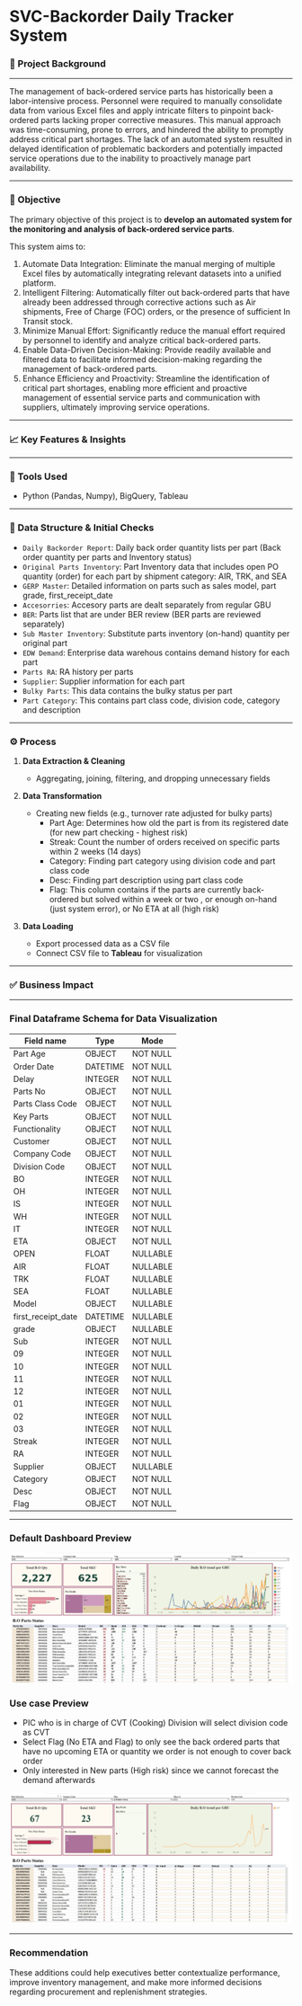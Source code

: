 # SVC-Backorder Daily Tracker System

### 📌 Project Background
-------
The management of back-ordered service parts has historically been a labor-intensive process. Personnel were required to manually consolidate data from various Excel files and apply intricate filters to pinpoint back-ordered parts lacking proper corrective measures. This manual approach was time-consuming, prone to errors, and hindered the ability to promptly address critical part shortages. The lack of an automated system resulted in delayed identification of problematic backorders and potentially impacted service operations due to the inability to proactively manage part availability.

-------
### 🎯 Objective

The primary objective of this project is to **develop an automated system for the monitoring and analysis of back-ordered service parts**.   

This system aims to:
1. Automate Data Integration: Eliminate the manual merging of multiple Excel files by automatically integrating relevant datasets into a unified platform.
2. Intelligent Filtering: Automatically filter out back-ordered parts that have already been addressed through corrective actions such as Air shipments, Free of Charge (FOC) orders, or the presence of sufficient In Transit stock.
3. Minimize Manual Effort: Significantly reduce the manual effort required by personnel to identify and analyze critical back-ordered parts.
4. Enable Data-Driven Decision-Making: Provide readily available and filtered data to facilitate informed decision-making regarding the management of back-ordered parts.
5. Enhance Efficiency and Proactivity: Streamline the identification of critical part shortages, enabling more efficient and proactive management of essential service parts and communication with suppliers, ultimately improving service operations.

-------
### 📈 Key Features & Insights



-------
### 🔧 Tools Used
- Python (Pandas, Numpy), BigQuery, Tableau

-------
### 📁 Data Structure & Initial Checks 

* `Daily Backorder Report`: Daily back order quantity lists per part (Back order quantity per parts and Inventory status)
* `Original Parts Inventory`: Part Inventory data that includes open PO quantity (order) for each part by shipment category: AIR, TRK, and SEA
* `GERP Master`: Detailed information on parts such as sales model, part grade, first_receipt_date
* `Accesorries`: Accesory parts are dealt separately from regular GBU
* `BER`: Parts list that are under BER review (BER parts are reviewed separately)
* `Sub Master Inventory`: Substitute parts inventory (on-hand) quantity per original part
* `EDW Demand`: Enterprise data warehous contains demand history for each part
* `Parts RA`: RA history per parts
* `Supplier`: Supplier information for each part
* `Bulky Parts`: This data contains the bulky status per part
* `Part Category`: This contains part class code, division code, category and description

-------
### ⚙️ Process

1. **Data Extraction & Cleaning**  
   - Aggregating, joining, filtering, and dropping unnecessary fields

2. **Data Transformation**  
   - Creating new fields (e.g., turnover rate adjusted for bulky parts)
     * Part Age: Determines how old the part is from its registered date (for new part checking - highest risk)
     * Streak: Count the number of orders received on specific parts within 2 weeks (14 days)
     * Category: Finding part category using division code and part class code
     * Desc: Finding part description using part class code
     * Flag: This column contains if the parts are currently back-ordered but solved within a week or two , or enough on-hand (just system error), or No ETA at all (high risk)

3. **Data Loading**  
   - Export processed data as a CSV file
   - Connect CSV file to **Tableau** for visualization

-------
### ✅ Business Impact


-------
### Final Dataframe Schema for Data Visualization

| Field name           | Type      | Mode     |
|----------------------|-----------|----------|
| Part Age             | OBJECT    | NOT NULL |
| Order Date           | DATETIME  | NOT NULL |
| Delay                | INTEGER   | NOT NULL |
| Parts No             | OBJECT    | NOT NULL |
| Parts Class Code     | OBJECT    | NOT NULL |
| Key Parts            | OBJECT    | NOT NULL |
| Functionality        | OBJECT    | NOT NULL |
| Customer             | OBJECT    | NOT NULL |
| Company Code         | OBJECT    | NOT NULL |
| Division Code        | OBJECT    | NOT NULL |
| BO                   | INTEGER   | NOT NULL |
| OH                   | INTEGER   | NOT NULL |
| IS                   | INTEGER   | NOT NULL |
| WH                   | INTEGER   | NOT NULL |
| IT                   | INTEGER   | NOT NULL |
| ETA                  | OBJECT    | NOT NULL |
| OPEN                 | FLOAT     | NULLABLE |
| AIR                  | FLOAT     | NULLABLE |
| TRK                  | FLOAT     | NULLABLE |
| SEA                  | FLOAT     | NULLABLE |
| Model                | OBJECT    | NULLABLE |
| first_receipt_date   | DATETIME  | NULLABLE |
| grade                | OBJECT    | NULLABLE |
| Sub                  | INTEGER   | NOT NULL |
| 09                   | INTEGER   | NOT NULL |
| 10                   | INTEGER   | NOT NULL |
| 11                   | INTEGER   | NOT NULL |
| 12                   | INTEGER   | NOT NULL |
| 01                   | INTEGER   | NOT NULL |
| 02                   | INTEGER   | NOT NULL |
| 03                   | INTEGER   | NOT NULL |
| Streak               | INTEGER   | NOT NULL |
| RA                   | INTEGER   | NOT NULL |
| Supplier             | OBJECT    | NULLABLE |
| Category             | OBJECT    | NOT NULL |
| Desc                 | OBJECT    | NOT NULL |
| Flag                 | OBJECT    | NOT NULL |

-------
### Default Dashboard Preview
![Monitoring Dashboard](Backorder%20Dashboard%20Default.JPG)  

### Use case Preview
- PIC who is in charge of CVT (Cooking) Division will select division code as CVT
- Select Flag (No ETA and Flag) to only see the back ordered parts that have no upcoming ETA or quantity we order is not enough to cover back order
- Only interested in New parts (High risk) since we cannot forecast the demand afterwards
  
![Monitoring Dashboard](Usecase%20example.JPG)

-------
### **Recommendation** 


These additions could help executives better contextualize performance, improve inventory management, and make more informed decisions regarding procurement and replenishment strategies.
